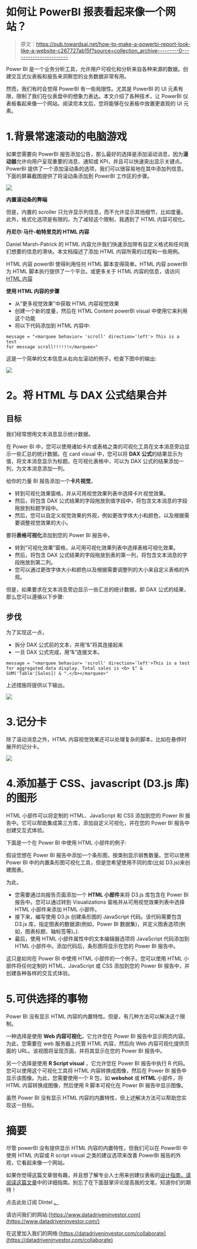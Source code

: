 # 如何让 PowerBI 报表看起来像一个网站？

> 原文：<https://pub.towardsai.net/how-to-make-a-powerbi-report-look-like-a-website-c267727ab15f?source=collection_archive---------0----------------------->

Power BI 是一个业务分析工具，允许用户可视化和分析来自各种来源的数据。创建交互式仪表板和报告来洞察您的业务数据非常有用。

然而，我们有时会觉得 PowerBI 有一些局限性。尤其是 PowerBI 的 UI 元素有限，限制了我们在仪表盘中的想象力表达。本文介绍了各种技术，让 PowerBI 仪表板看起来像一个网站。阅读完本文后，您将能够在仪表板中放置更直观的 UI 元素。

# 1.背景常速滚动的电脑游戏

如果您需要向 PowerBI 报告添加公告，那么最好的选择是添加滚动消息，因为**滚动器**允许向用户呈现重要的消息、通知或 KPI，并且可以快速突出显示关键点。PowerBI 提供了一个添加滚动条的选项，我们可以很容易地在其中添加列信息。下面的屏幕截图提供了将滚动条添加到 PowerBI 工作区的步骤。

![](img/323d4b4420dc161b59e989c118423252.png)

**内置滚动条的弊端**

但是，内置的 scroller 只允许显示列信息，而不允许显示其他细节，比如度量。此外，格式化选项是有限的。为了减轻这个限制，我遇到了 HTML 内容可视化。

**丹尼尔·马什-帕特里克的 HTML 内容**

Daniel Marsh-Patrick 的 HTML 内容允许我们快速添加带有自定义格式和任何我们想要的信息的滑块。本文档描述了添加 HTML 内容所需的过程和一些用例。

HTML 内容 powerBI 使得利用任何 HTML 脚本变得简单。HTML 内容 powerBI 为 HTML 脚本执行提供了一个平台。或更多关于 HTML 内容的信息，请访问 [HTML 内容](https://www.html-content.com/installation)

**使用 HTML 内容的步骤**

*   从“更多视觉效果”中获取 HTML 内容视觉效果
*   创建一个新的度量，然后在 HTML Content powerBI visual 中使用它来利用这个功能
*   将以下代码添加到 HTML 内容中:

```
message = "<marquee behavior= 'scroll' direction='left'> This is a test
for message scroll!!!!!!</marquee>"
```

这是一个简单的文本信息从右向左滚动的例子。检查下图中的输出:

![](img/82c7e68fdc9b369c639c30e259bd89b9.png)

# **2。将 HTML 与 DAX 公式结果合并**

## 目标

我们经常想用文本消息显示统计数据。

在 Power BI 中，您可以使用诸如卡片或表格之类的可视化工具在文本消息旁边显示一些汇总的统计数据。在 card visual 中，您可以将 **DAX 公式**的结果显示为值，将文本消息显示为标题。在可视化表格中，可以为 DAX 公式的结果添加一列，为文本消息添加一列。

给你的力量 BI 报告添加一个**卡片视觉**，

*   转到可视化效果窗格，并从可用视觉效果列表中选择卡片视觉效果。
*   然后，将包含 DAX 公式结果的字段拖放到值字段中，将包含文本消息的字段拖放到标题字段中。
*   然后，您可以自定义视觉效果的外观，例如更改字体大小和颜色，以及根据需要调整视觉效果的大小。

要将**表格可视化**添加到您的 Power BI 报告中，

*   转到“可视化效果”窗格，从可用可视化效果列表中选择表格可视化效果。
*   然后，将包含 DAX 公式结果的字段拖放到表的第一列，将包含文本消息的字段拖放到第二列。
*   您可以通过更改字体大小和颜色以及根据需要调整列的大小来自定义表格的外观。

但是，如果要求在文本消息旁边显示一些汇总的统计数据，即 DAX 公式的结果，那么您可以遵循以下步骤:

## 步伐

为了实现这一点，

*   拆分 DAX 公式前的文本，并用“&”将其连接起来
*   一旦 DAX 公式完成，用“&”连接文本。

```
message = "<marquee behavior= 'scroll' direction='left'>This is a test for aggregated data display. Total sales is <b> $" & SUM('Table'[Sales]) & ".</b></marquee>"
```

上述措施将提供以下输出。

![](img/fbf5dd5ea51fc9e52a137f36341eb232.png)

# 3.记分卡

除了滚动消息之外，HTML 内容视觉效果还可以处理复杂的脚本，比如在悬停时展开的记分卡。

![](img/1c5c172e5514d185c86ed26ce20bd4cd.png)

# 4.添加基于 CSS、javascript (D3.js 库)的图形

HTML 小部件可以将定制的 HTML、JavaScript 和 CSS 添加到您的 Power BI 报告中。它可以帮助集成第三方库，添加自定义可视化，并在您的 Power BI 报告中创建交互式体验。

下面是一个在 Power BI 中使用 HTML 小部件的例子:

假设您想在 Power BI 报告中添加一个条形图，按类别显示销售数量。您可以使用 Power BI 中的内置条形图可视化工具，但是您希望使用不同的库(比如 D3.js)来创建图表。

为此，

*   您需要通过向报告页面添加一个 **HTML 小部件**来将 D3.js 库包含在 Power BI 报告中。您可以通过转到 Visualizations 窗格并从可用视觉效果列表中选择 HTML 小部件来添加 HTML 小部件。
*   接下来，编写使用 D3.js 创建条形图的 JavaScript 代码。该代码需要包含 D3.js 库，指定图表的数据源(例如，Power BI 数据集)，并定义图表选项(例如，图表标题、轴标签等)。).
*   最后，使用 HTML 小部件属性中的文本编辑器选项将 JavaScript 代码添加到 HTML 小部件中。添加代码后，条形图将显示在您的 Power BI 报告中。

这只是如何在 Power BI 中使用 HTML 小部件的一个例子。您可以使用 HTML 小部件将任何定制的 HTML、JavaScript 或 CSS 添加到您的 Power BI 报告中，并创建各种各样的交互式体验。

# 5.可供选择的事物

Power BI 没有显示 HTML 内容的内置特性。但是，有几种方法可以解决这个限制。

一种选择是使用 **Web 内容可视化**，它允许您在 Power BI 报告中显示网页内容。为此，您需要在 web 服务器上托管 HTML 内容，然后向 Web 内容可视化提供页面的 URL。该视图将呈现页面，并将其显示在您的 Power BI 报告中。

另一个选择是使用 **R Script visual** ，它允许您在 Power BI 报告中执行 R 代码。您可以使用这个可视化工具将 HTML 内容转换成图像，然后在 Power BI 报告中显示该图像。为此，您需要使用一个 R 包，如 **webshot** 或 **HTML** 小部件，将 HTML 内容转换成图像，然后使用 R 脚本可视化在 Power BI 报告中显示图像。

虽然 Power BI 没有显示 HTML 内容的内置特性，但上述解决方法可以帮助您实现这一目标。

# 摘要

尽管 powerBI 没有提供显示 HTML 内容的内置特性，但我们可以在 PowerBI 中使用 HTML 内容或 R script visual 之类的建议选项来改善 PowerBI 报告的外观，它看起来像一个网站。

如果你觉得这篇文章很有趣，并且想了解专业人士用来创建仪表板的[设计指南，请阅读这篇](https://medium.com/datadriveninvestor/detailed-dashboard-design-guidelines-used-by-professionals-c4c612b6d92)[文章](https://medium.com/datadriveninvestor/detailed-dashboard-design-guidelines-used-by-professionals-c4c612b6d92)中的详细指南。别忘了在下面鼓掌评论提高我的文笔，知道你们的期待！

点击此处订阅 DIntel [。](https://ddintel.datadriveninvestor.com/)

请访问我们的网站:[https://www.datadriveninvestor.com](https://www.datadriveninvestor.com/)

在这里加入我们的网络:[https://datadriveninvestor.com/collaborate](https://datadriveninvestor.com/collaborate)